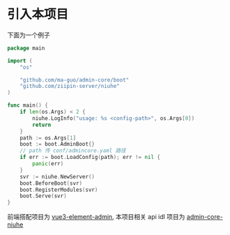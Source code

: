 # 引入本项目

下面为一个例子
```go
package main

import (
	"os"

	"github.com/ma-guo/admin-core/boot"
	"github.com/ziipin-server/niuhe"
)

func main() {
	if len(os.Args) < 2 {
		niuhe.LogInfo("usage: %s <config-path>", os.Args[0])
		return
	}
	path := os.Args[1]
	boot := boot.AdminBoot{}
    // path 传 conf/admincore.yaml 路径
	if err := boot.LoadConfig(path); err != nil {
		panic(err)
	}
	svr := niuhe.NewServer()
	boot.BeforeBoot(svr)
	boot.RegisterModules(svr)
	boot.Serve(svr)
}
```

前端搭配项目为 [vue3-element-admin](https://github.com/ma-guo/vue3-element-admin), 本项目相关 api idl 项目为 [admin-core-niuhe](https://github.com/ma-guo/admin-core-niuhe)